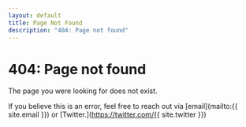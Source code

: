 ```yaml
---
layout: default
title: Page Not Found
description: "404: Page not found"
---
```


# 404: Page not found

The page you were looking for does not exist.

If you believe this is an error, feel free to reach out via [email](mailto:{{ site.email }}) or [Twitter.](https://twitter.com/{{ site.twitter }})
